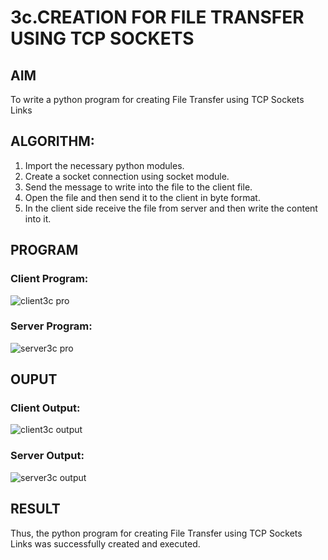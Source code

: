 # 3c.CREATION FOR FILE TRANSFER USING TCP SOCKETS
## AIM
To write a python program for creating File Transfer using TCP Sockets Links
## ALGORITHM:
1. Import the necessary python modules.
2. Create a socket connection using socket module.
3. Send the message to write into the file to the client file.
4. Open the file and then send it to the client in byte format.
5. In the client side receive the file from server and then write the content into it.
## PROGRAM
### Client Program:
![client3c pro](https://github.com/tamizhselvan23013460/3c.FILE_TRANSFER_USING_TCP_SOCKETS/assets/150231370/1e73bb7e-7213-432d-be70-1f3c36f9f59b)

### Server Program:
![server3c pro](https://github.com/tamizhselvan23013460/3c.FILE_TRANSFER_USING_TCP_SOCKETS/assets/150231370/0076ed59-beef-421a-b218-875968e4dce1)


## OUPUT
### Client Output:
![client3c output](https://github.com/tamizhselvan23013460/3c.FILE_TRANSFER_USING_TCP_SOCKETS/assets/150231370/d4bc70e9-1ec9-4530-914f-fb903ac76eb8)

### Server Output:
![server3c output](https://github.com/tamizhselvan23013460/3c.FILE_TRANSFER_USING_TCP_SOCKETS/assets/150231370/7e85a4de-e427-47e3-b4d2-e91ba5aa3d7a)

## RESULT
Thus, the python program for creating File Transfer using TCP Sockets Links was 
successfully created and executed.
